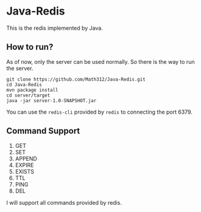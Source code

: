 # Java-Redis

This is the redis implemented by Java.

## How to run?

As of now, only the server can be used normally. So there is the way to run the server.

```
git clone https://github.com/Math312/Java-Redis.git
cd Java-Redis
mvn package install
cd server/target
java -jar server-1.0-SNAPSHOT.jar
```

You can use the `redis-cli` provided by `redis` to connecting the port 6379.

## Command Support

1. GET
2. SET
3. APPEND
4. EXPIRE
5. EXISTS
6. TTL
7. PING
8. DEL

I will support all commands provided by redis.